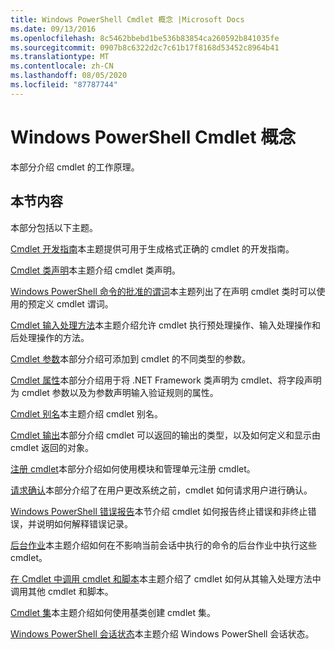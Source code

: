 ```yaml
---
title: Windows PowerShell Cmdlet 概念 |Microsoft Docs
ms.date: 09/13/2016
ms.openlocfilehash: 8c5462bbebd1be536b83854ca260592b841035fe
ms.sourcegitcommit: 0907b8c6322d2c7c61b17f8168d53452c8964b41
ms.translationtype: MT
ms.contentlocale: zh-CN
ms.lasthandoff: 08/05/2020
ms.locfileid: "87787744"
---
```

# <a name="windows-powershell-cmdlet-concepts"></a>Windows PowerShell Cmdlet 概念

本部分介绍 cmdlet 的工作原理。

## <a name="in-this-section"></a>本节内容

本部分包括以下主题。

[Cmdlet 开发指南](./cmdlet-development-guidelines.md)本主题提供可用于生成格式正确的 cmdlet 的开发指南。

[Cmdlet 类声明](./cmdlet-class-declaration.md)本主题介绍 cmdlet 类声明。

[Windows PowerShell 命令的批准的谓词](./approved-verbs-for-windows-powershell-commands.md)本主题列出了在声明 cmdlet 类时可以使用的预定义 cmdlet 谓词。

[Cmdlet 输入处理方法](./cmdlet-input-processing-methods.md)本主题介绍允许 cmdlet 执行预处理操作、输入处理操作和后处理操作的方法。

[Cmdlet 参数](./cmdlet-parameters.md)本部分介绍可添加到 cmdlet 的不同类型的参数。

[Cmdlet 属性](./cmdlet-attributes.md)本部分介绍用于将 .NET Framework 类声明为 cmdlet、将字段声明为 cmdlet 参数以及为参数声明输入验证规则的属性。

[Cmdlet 别名](./cmdlet-aliases.md)本主题介绍 cmdlet 别名。

[Cmdlet 输出](./cmdlet-output.md)本部分介绍 cmdlet 可以返回的输出的类型，以及如何定义和显示由 cmdlet 返回的对象。

[注册 cmdlet](./modules-and-snap-ins.md)本部分介绍如何使用模块和管理单元注册 cmdlet。

[请求确认](./requesting-confirmation-from-cmdlets.md)本部分介绍了在用户更改系统之前，cmdlet 如何请求用户进行确认。

[Windows PowerShell 错误报告](./error-reporting-concepts.md)本节介绍 cmdlet 如何报告终止错误和非终止错误，并说明如何解释错误记录。

[后台作业](./background-jobs.md)本主题介绍如何在不影响当前会话中执行的命令的后台作业中执行这些 cmdlet。

[在 Cmdlet 中调用 cmdlet 和脚本](./invoking-cmdlets-and-scripts-within-a-cmdlet.md)本主题介绍了 cmdlet 如何从其输入处理方法中调用其他 cmdlet 和脚本。

[Cmdlet 集](./cmdlet-sets.md)本主题介绍如何使用基类创建 cmdlet 集。

[Windows PowerShell 会话状态](./windows-powershell-session-state.md)本主题介绍 Windows PowerShell 会话状态。
